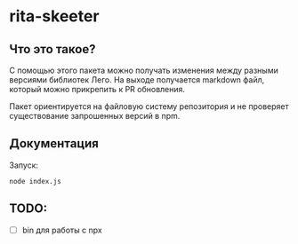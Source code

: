 # rita-skeeter

## Что это такое?
С помощью этого пакета можно получать изменения между разными версиями библиотек Лего.
На выходе получается markdown файл, который можно прикрепить к PR обновления.

Пакет ориентируется на файловую систему репозитория и не проверяет существование запрошенных версий в npm.

## Документация

Запуск:

```
node index.js
```

## TODO:

- [ ] bin для работы с npx

